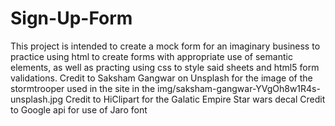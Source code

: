 # Sign-Up-Form
This project is intended to create a mock form for an imaginary business to 
practice using html to create forms with appropriate use of semantic elements,
as well as practing using css to style said sheets and html5 form validations.
Credit to Saksham Gangwar on Unsplash for the image of the stormtrooper used in
the site in the img/saksham-gangwar-YVgOh8w1R4s-unsplash.jpg
Credit to HiClipart for the Galatic Empire Star wars decal
Credit to Google api for use of Jaro font
